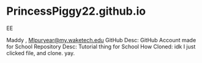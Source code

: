 # PrincessPiggy22.github.io
EE

Maddy , Mlpuryear@my.waketech.edu
GitHub Desc: GitHub Account made for School
Repository Desc: Tutorial thing for School
How Cloned: idk I just clicked file, and clone. yay.